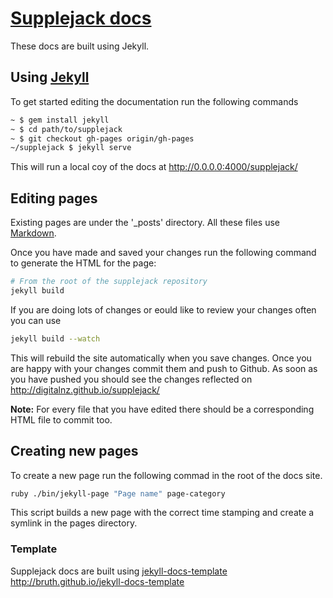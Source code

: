 # [Supplejack docs](http://digitalnz.github.io/supplejack/)

These docs are built using Jekyll.

## Using [Jekyll](http://jekyllrb.com/docs/home/)

To get started editing the documentation run the following commands

```bash
~ $ gem install jekyll
~ $ cd path/to/supplejack
~ $ git checkout gh-pages origin/gh-pages
~/supplejack $ jekyll serve
```

This will run a local coy of the docs at http://0.0.0.0:4000/supplejack/

## Editing pages

Existing pages are under the '_posts' directory. All these files use [Markdown](http://daringfireball.net/projects/markdown/).

Once you have made and saved your changes run the following command to generate the HTML for the page:

```bash
# From the root of the supplejack repository
jekyll build
```

If you are doing lots of changes or eould like to review your changes often you can use 

```bash
jekyll build --watch
```

This will rebuild the site automatically when you save changes. Once you are happy with your changes commit them and push to Github. As soon as you have pushed you should see the changes reflected on http://digitalnz.github.io/supplejack/

**Note:** For every file that you have edited there should be a corresponding HTML file to commit too.

## Creating new pages

To create a new page run the following commad in the root of the docs site.

```bash
ruby ./bin/jekyll-page "Page name" page-category 
```

This script builds a new page with the correct time stamping and create a symlink in the pages directory.

### Template
Supplejack docs are built using [jekyll-docs-template](http://bruth.github.io/jekyll-docs-template)
http://bruth.github.io/jekyll-docs-template

